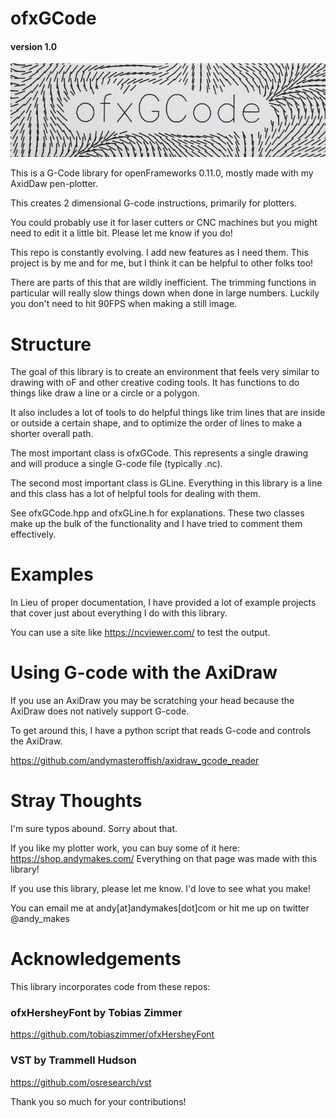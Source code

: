 # ofxGCode
#### version 1.0

![ofxGCode drawings](https://github.com/andymasteroffish/ofxGCode/blob/main/topper.jpg)

This is a G-Code library for openFrameworks 0.11.0, mostly made with my AxidDaw pen-plotter.

This creates 2 dimensional G-code instructions, primarily for plotters.

You could probably use it for laser cutters or CNC machines but you might need to edit it a little bit. Please let me know if you do!

This repo is constantly evolving. I add new features as I need them. This project is by me and for me, but I think it can be helpful to other folks too!

There are parts of this that are wildly inefficient. The trimming functions in particular will really slow things down when done in large numbers. Luckily you don't need to hit 90FPS when making a still image.

# Structure

The goal of this library is to create an environment that feels very similar to drawing with oF and other creative coding tools. It has functions to do things like draw a line or a circle or a polygon.

It also includes a lot of tools to do helpful things like trim lines that are inside or outside a certain shape, and to optimize the order of lines to make a shorter overall path.

The most important class is ofxGCode. This represents a single drawing and will produce a single G-code file (typically .nc).

The second most important class is GLine. Everything in this library is a line and this class has a lot of helpful tools for dealing with them.

See ofxGCode.hpp and ofxGLine.h for explanations. These two classes make up the bulk of the functionality and I have tried to comment them effectively.

# Examples

In Lieu of proper documentation, I have provided a lot of example projects that cover just about everything I do with this library.

You can use a site like https://ncviewer.com/ to test the output.


# Using G-code with the AxiDraw

If you use an AxiDraw you may be scratching your head because the AxiDraw does not natively support G-code.

To get around this, I have a python script that reads G-code and controls the AxiDraw.

https://github.com/andymasteroffish/axidraw_gcode_reader



# Stray Thoughts

I'm sure typos abound. Sorry about that.

If you like my plotter work, you can buy some of it here: https://shop.andymakes.com/
Everything on that page was made with this library!

If you use this library, please let me know. I'd love to see what you make!

You can email me at andy[at]andymakes[dot]com or hit me up on twitter @andy_makes


# Acknowledgements

This library incorporates code from these repos:

### ofxHersheyFont by Tobias Zimmer
https://github.com/tobiaszimmer/ofxHersheyFont

### VST by Trammell Hudson
https://github.com/osresearch/vst

Thank you so much for your contributions!